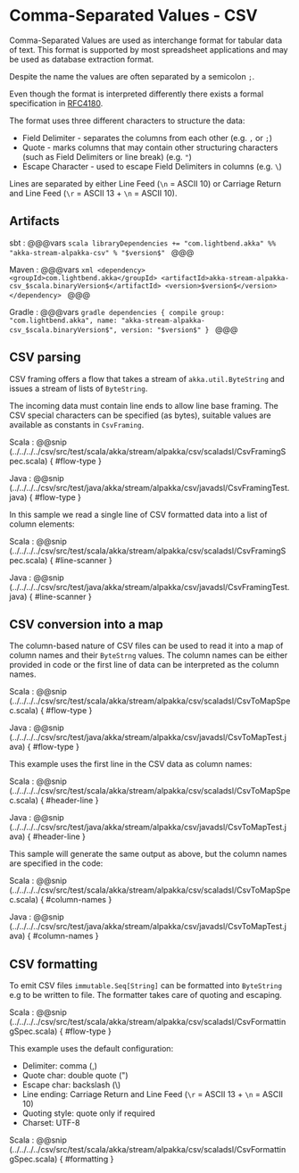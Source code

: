# Comma-Separated Values - CSV

Comma-Separated Values are used as interchange format for tabular data 
of text. This format is supported by most spreadsheet applications and may 
be used as database extraction format.

Despite the name the values are often separated by a semicolon `;`.

Even though the format is interpreted differently there exists a formal specification in [RFC4180](https://tools.ietf.org/html/rfc4180).

The format uses three different characters to structure the data:

* Field Delimiter - separates the columns from each other (e.g. `,` or `;`)
* Quote - marks columns that may contain other structuring characters (such as Field Delimiters or line break) (e.g. `"`)
* Escape Character - used to escape Field Delimiters in columns (e.g. `\`)

Lines are separated by either Line Feed (`\n` = ASCII 10) or Carriage Return and Line Feed (`\r` = ASCII 13 + `\n` = ASCII 10).

## Artifacts

sbt
:   @@@vars
    ```scala
    libraryDependencies += "com.lightbend.akka" %% "akka-stream-alpakka-csv" % "$version$"
    ```
    @@@

Maven
:   @@@vars
    ```xml
    <dependency>
      <groupId>com.lightbend.akka</groupId>
      <artifactId>akka-stream-alpakka-csv_$scala.binaryVersion$</artifactId>
      <version>$version$</version>
    </dependency>
    ```
    @@@

Gradle
:   @@@vars
    ```gradle
    dependencies {
      compile group: "com.lightbend.akka", name: "akka-stream-alpakka-csv_$scala.binaryVersion$", version: "$version$"
    }
    ```
    @@@

## CSV parsing

CSV framing offers a flow that takes a stream of `akka.util.ByteString` and issues a stream of lists of `ByteString`.

The incoming data must contain line ends to allow line base framing. The CSV special characters
can be specified (as bytes), suitable values are available as constants in `CsvFraming`.

Scala
: @@snip (../../../../csv/src/test/scala/akka/stream/alpakka/csv/scaladsl/CsvFramingSpec.scala) { #flow-type }

Java
: @@snip (../../../../csv/src/test/java/akka/stream/alpakka/csv/javadsl/CsvFramingTest.java) { #flow-type }


In this sample we read a single line of CSV formatted data into a list of column elements:

Scala
: @@snip (../../../../csv/src/test/scala/akka/stream/alpakka/csv/scaladsl/CsvFramingSpec.scala) { #line-scanner }

Java
: @@snip (../../../../csv/src/test/java/akka/stream/alpakka/csv/javadsl/CsvFramingTest.java) { #line-scanner }

## CSV conversion into a map

The column-based nature of CSV files can be used to read it into a map of column names 
and their `ByteStrng` values. The column names can be either provided in code or the first line 
of data can be interpreted as the column names.

Scala
: @@snip (../../../../csv/src/test/scala/akka/stream/alpakka/csv/scaladsl/CsvToMapSpec.scala) { #flow-type }

Java
: @@snip (../../../../csv/src/test/java/akka/stream/alpakka/csv/javadsl/CsvToMapTest.java) { #flow-type }


This example uses the first line in the CSV data as column names:

Scala
: @@snip (../../../../csv/src/test/scala/akka/stream/alpakka/csv/scaladsl/CsvToMapSpec.scala) { #header-line }

Java
: @@snip (../../../../csv/src/test/java/akka/stream/alpakka/csv/javadsl/CsvToMapTest.java) { #header-line }


This sample will generate the same output as above, but the column names are specified
in the code:

Scala
: @@snip (../../../../csv/src/test/scala/akka/stream/alpakka/csv/scaladsl/CsvToMapSpec.scala) { #column-names }

Java
: @@snip (../../../../csv/src/test/java/akka/stream/alpakka/csv/javadsl/CsvToMapTest.java) { #column-names }

## CSV formatting

To emit CSV files ``immutable.Seq[String]`` can be formatted into ``ByteString`` e.g to be written to file.
The formatter takes care of quoting and escaping.

Scala
: @@snip (../../../../csv/src/test/scala/akka/stream/alpakka/csv/scaladsl/CsvFormattingSpec.scala) { #flow-type }

This example uses the default configuration:

- Delimiter: comma (,)
- Quote char: double quote (")
- Escape char: backslash (\\)
- Line ending: Carriage Return and Line Feed (`\r` = ASCII 13 + `\n` = ASCII 10)
- Quoting style: quote only if required
- Charset: UTF-8

Scala
: @@snip (../../../../csv/src/test/scala/akka/stream/alpakka/csv/scaladsl/CsvFormattingSpec.scala) { #formatting }

